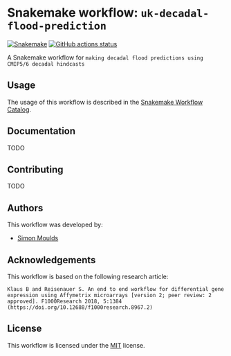 # Snakemake workflow: `uk-decadal-flood-prediction`

[![Snakemake](https://img.shields.io/badge/snakemake-≥6.3.0-brightgreen.svg)](https://snakemake.github.io)
[![GitHub actions status](https://github.com/simonmoulds/uk-decadal-flood-prediction/workflows/Tests/badge.svg?branch=main)](https://github.com/simonmoulds/uk-decadal-flood-prediction/actions?query=branch%3Amain+workflow%3ATests)

A Snakemake workflow for `making decadal flood predictions using CMIP5/6 decadal hindcasts`

## Usage

The usage of this workflow is described in the [Snakemake Workflow Catalog](https://snakemake.github.io/snakemake-workflow-catalog/?usage=simonmoulds%2Fuk-decadal-flood-prediction).

## Documentation 

TODO

## Contributing 

TODO

## Authors

This workflow was developed by:

- [Simon Moulds](https://github.com/simonmoulds)

## Acknowledgements

This workflow is based on the following research article:

```
Klaus B and Reisenauer S. An end to end workflow for differential gene expression using Affymetrix microarrays [version 2; peer review: 2 approved]. F1000Research 2018, 5:1384 (https://doi.org/10.12688/f1000research.8967.2)
```

## License

This workflow is licensed under the [MIT](LICENSE.md) license. 
